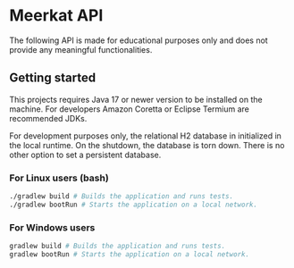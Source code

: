 # Meerkat API

The following API is made for educational purposes only and does not provide any meaningful functionalities.

## Getting started

This projects requires Java 17 or newer version to be installed on the machine.
For developers Amazon Coretta or Eclipse Termium are recommended JDKs.

For development purposes only, the relational H2 database in initialized in the local runtime.
On the shutdown, the database is torn down. There is no other option to set a persistent database.

### For Linux users (bash)

```bash
./gradlew build # Builds the application and runs tests.
./gradlew bootRun # Starts the application on a local network. 
```

### For Windows users

```bash
gradlew build # Builds the application and runs tests.
gradlew bootRun # Starts the application on a local network. 
```

